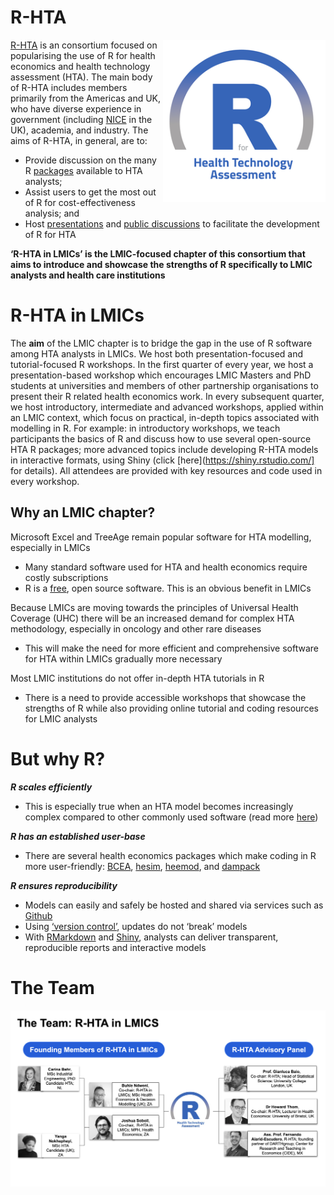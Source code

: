 # R-HTA

<img src="img/avatar.png" width="260" align="right" />

[R-HTA](https://r-hta.org/) is an consortium focused on popularising the use of R for health economics and health technology assessment (HTA). The main body of R-HTA includes members primarily from the Americas and UK, who have diverse experience in government (including [NICE](https://www.nice.org.uk/) in the UK), academia, and industry. The aims of R-HTA, in general, are to:
- Provide discussion on the many R [packages](https://r-hta.org/#resources) available to HTA analysts;
- Assist users to get the most out of R for cost-effectiveness analysis; and
- Host [presentations](https://r-hta.org/#talk) and [public discussions](https://www.youtube.com/channel/UCUog4U8cjXuQIvINSDsiEJQ) to facilitate the development of R for HTA

**‘R-HTA in LMICs’ is the LMIC-focused chapter of this consortium that aims to introduce and showcase the strengths of R specifically to LMIC analysts and health care institutions**

# R-HTA in LMICs
The **aim** of the LMIC chapter is to bridge the gap in the use of R software among HTA analysts in LMICs. We host both presentation-focused and tutorial-focused R workshops. In the first quarter of every year, we host a presentation-based workshop which encourages LMIC Masters and PhD students at universities and members of other partnership organisations to present their R related health economics work. In every subsequent quarter, we host introductory, intermediate and advanced workshops, applied within an LMIC context, which focus on practical, in-depth topics associated with modelling in R. For example: in introductory workshops, we teach participants the basics of R and discuss how to use several open-source HTA R packages; more advanced topics include developing R-HTA models in interactive formats, using Shiny (click [here](https://shiny.rstudio.com/] for details). All attendees are provided with key resources and code used in every workshop.

## Why an LMIC chapter?
Microsoft Excel and TreeAge remain popular software for HTA modelling, especially in LMICs
- Many standard software used for HTA and health economics require costly subscriptions
- R is a [free](https://www.r-project.org/), open source software. This is an obvious benefit in LMICs

Because LMICs are moving towards the principles of Universal Health Coverage (UHC) there will be an increased demand for complex HTA methodology, especially in oncology and other rare diseases
- This will make the need for more efficient and comprehensive software for HTA within LMICs gradually more necessary

Most LMIC institutions do not offer in-depth HTA tutorials in R
- There is a need to provide accessible workshops that showcase the strengths of R while also providing online tutorial and coding resources for LMIC analysts

# But why R?
***R scales efficiently***
- This is especially true when an HTA model becomes increasingly complex compared to other commonly used software (read more [here](https://www.valueinhealthjournal.com/action/showPdf?pii=S1098-3015%2819%2930050-6))

***R has an established user-base***
- There are several health economics packages which make coding in R more user-friendly: [BCEA](https://cran.r-project.org/web/packages/BCEA/index.html), [hesim](https://github.com/hesim-dev/hesim), [heemod](https://cran.r-project.org/web/packages/heemod/index.html), and [dampack](https://github.com/feralaes/dampack)
 
***R ensures reproducibility***
- Models can easily and safely be hosted and shared via services such as [Github](https://github.com/)
- Using [‘version control’](https://en.wikipedia.org/wiki/Version_control), updates do not ‘break’ models
- With [RMarkdown](https://rmarkdown.rstudio.com/) and [Shiny](https://shiny.rstudio.com/), analysts can deliver transparent, reproducible reports and interactive models

# The Team

<img src="img/team.png" align="center" />